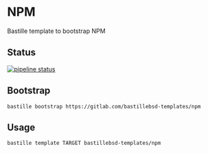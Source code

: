 # NPM
Bastille template to bootstrap NPM

## Status
[![pipeline status](https://gitlab.com/bastillebsd-templates/npm/badges/master/pipeline.svg)](https://gitlab.com/bastillebsd-templates/npm/commits/master)

## Bootstrap
```shell
bastille bootstrap https://gitlab.com/bastillebsd-templates/npm
```

## Usage
```shell
bastille template TARGET bastillebsd-templates/npm
```
